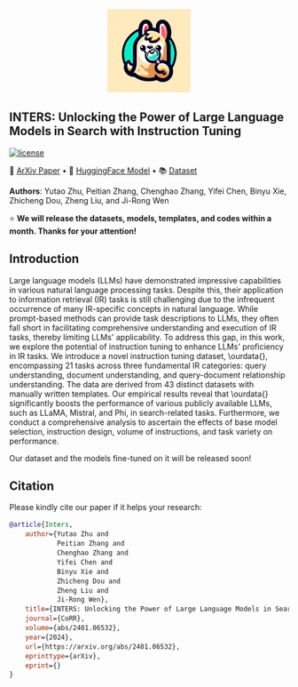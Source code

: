 <div align=center>
<img src="https://github.com/DaoD/INTERS/blob/main/logo1.jpg" width="150px">
</div>


## INTERS: Unlocking the Power of Large Language Models in Search with Instruction Tuning</h2>
<p>
<a href="https://github.com/DaoD/INTERS/blob/main/LICENSE">
<img src="https://img.shields.io/badge/MIT-License-blue" alt="license">
</a>
</p>
<p>
📃 <a href="">ArXiv Paper</a>
  •
🤗 <a href="">HuggingFace Model</a> 
  •
📚 <a href="">Dataset</a>
</p>

**Authors**: Yutao Zhu, Peitian Zhang, Chenghao Zhang, Yifei Chen, Binyu Xie, Zhicheng Dou, Zheng Liu, and Ji-Rong Wen

⭐ **We will release the datasets, models, templates, and codes within a month. Thanks for your attention!**

## Introduction
Large language models (LLMs) have demonstrated impressive capabilities in various natural language processing tasks. Despite this, their application to information retrieval (IR) tasks is still challenging due to the infrequent occurrence of many IR-specific concepts in natural language. While prompt-based methods can provide task descriptions to LLMs, they often fall short in facilitating comprehensive understanding and execution of IR tasks, thereby limiting LLMs' applicability. To address this gap, in this work, we explore the potential of instruction tuning to enhance LLMs' proficiency in IR tasks. We introduce a novel instruction tuning dataset, \ourdata{}, encompassing 21 tasks across three fundamental IR categories: query understanding, document understanding, and query-document relationship understanding. The data are derived from 43 distinct datasets with manually written templates. Our empirical results reveal that \ourdata{} significantly boosts the performance of various publicly available LLMs, such as LLaMA, Mistral, and Phi, in search-related tasks. Furthermore, we conduct a comprehensive analysis to ascertain the effects of base model selection, instruction design, volume of instructions, and task variety on performance. 

Our dataset and the models fine-tuned on it will be released soon!

## Citation
Please kindly cite our paper if it helps your research:
```BibTex
@article{Inters,
    author={Yutao Zhu and
            Peitian Zhang and
            Chenghao Zhang and
            Yifei Chen and
            Binyu Xie and
            Zhicheng Dou and
            Zheng Liu and
            Ji-Rong Wen},
    title={INTERS: Unlocking the Power of Large Language Models in Search with Instruction Tuning},
    journal={CoRR},
    volume={abs/2401.06532},
    year={2024},
    url={https://arxiv.org/abs/2401.06532},
    eprinttype={arXiv},
    eprint={}
}
```
